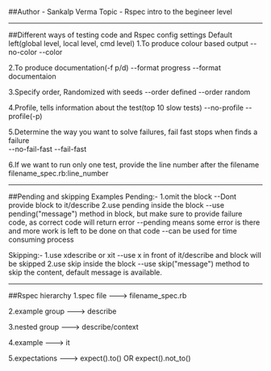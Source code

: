 ##Author - Sankalp Verma
Topic - Rspec intro to the begineer level

---

##Different ways of testing code and Rspec config settings
Default left(global level, local level, cmd level)
1.To produce colour based output
--no-color --color

2.To produce documentation(-f p/d)
--format progress --format documentaion

3.Specify order, Randomized with seeds
--order defined --order random

4.Profile, tells information about the test(top 10 slow tests)
--no-profile --profile(-p)

5.Determine the way you want to solve failures, fail fast stops when finds a failure  
--no-fail-fast --fail-fast

6.If we want to run only one test, provide the line number after the filename
filename_spec.rb:line_number

---

##Pending and skipping Examples
Pending:-
1.omit the block
--Dont provide block to it/describe
2.use pending inside the block
--use pending("message") method in block, but make sure to provide failure code, as correct code will return error
--pending means some error is there and more work is left to be done on that code
--can be used for time consuming process

Skipping:-
1.use xdescribe or xit
--use x in front of it/describe and block will be skipped
2.use skip inside the block
--use skip("message") method to skip the content, default message is available.

---

##Rspec hierarchy
1.spec file ---> filename_spec.rb

2.example group ---> describe

3.nested group ---> describe/context

4.example ---> it

5.expectations ---> expect().to() OR expect().not_to()
